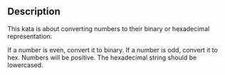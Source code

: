 ## Description

This kata is about converting numbers to their binary or hexadecimal representation:

If a number is even, convert it to binary.
If a number is odd, convert it to hex.
Numbers will be positive. The hexadecimal string should be lowercased.
